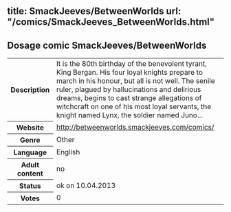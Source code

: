 title: SmackJeeves/BetweenWorlds
url: "/comics/SmackJeeves_BetweenWorlds.html"
---
Dosage comic SmackJeeves/BetweenWorlds
-----------------------------------------

<table class="comicinfo">
<tr>
<th>Description</th><td>It is the 80th birthday of the benevolent tyrant, King Bergan. His four loyal knights prepare to march in his honour, but all is not well. The senile ruler, plagued by hallucinations and delirious dreams, begins to cast strange allegations of witchcraft on one of his most loyal servants, the knight named Lynx, the soldier named Juno...</td>
</tr>
<tr>
<th>Website</th><td><a href="http://betweenworlds.smackjeeves.com/comics/">http://betweenworlds.smackjeeves.com/comics/</a></td>
</tr>
<tr>
<th>Genre</th><td>Other</td>
</tr>
<tr>
<th>Language</th><td>English</td>
</tr>
<tr>
<th>Adult content</th><td>no</td>
</tr>
<tr>
<th>Status</th><td>ok on 10.04.2013</td>
</tr>
<tr>
<th>Votes</th><td>0</div></td>
</tr>
</table>
